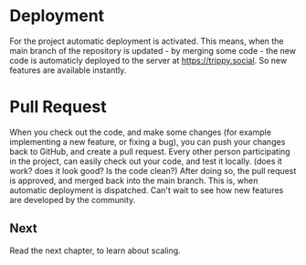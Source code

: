 # Deployment

For the project automatic deployment is activated. This means, when the main branch of the repository is updated - by merging some code - the new code is automaticly deployed to the server at https://trippy.social. So new features are available instantly.

# Pull Request

When you check out the code, and make some changes (for example implementing a new feature, or fixing a bug), you can push your changes back to GitHub, and create a pull request. Every other person participating in the project, can easily check out your code, and test it locally. (does it work? does it look good? Is the code clean?) After doing so, the pull request is approved, and merged back into the main branch. This is, when automatic deployment is dispatched. Can't wait to see how new features are developed by the community.

## Next

Read the next chapter, to learn about scaling.
